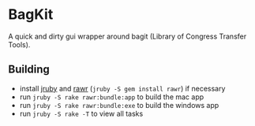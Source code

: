 BagKit
======

A quick and dirty gui wrapper around bagit (Library of Congress Transfer Tools).

Building
--------

* install [jruby](http://jruby.org/) and [rawr](http://rawr.rubyforge.org/) (`jruby -S gem install rawr`) if necessary
* run `jruby -S rake rawr:bundle:app` to build the mac app
* run `jruby -S rake rawr:bundle:exe` to build the windows app
* run `jruby -S rake -T` to view all tasks
